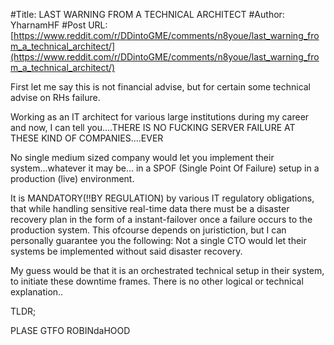 #Title: LAST WARNING FROM A TECHNICAL ARCHITECT
#Author: YharnamHF
#Post URL: [https://www.reddit.com/r/DDintoGME/comments/n8youe/last_warning_from_a_technical_architect/](https://www.reddit.com/r/DDintoGME/comments/n8youe/last_warning_from_a_technical_architect/)


First let me say this is not financial advise, but for certain some technical advise on RHs failure.

Working as an IT architect for various large institutions during my career and now, I can tell you....THERE IS NO FUCKING SERVER FAILURE AT THESE KIND OF COMPANIES....EVER

No single medium sized company would let you implement their system...whatever it may be... in a SPOF (Single Point Of Failure) setup in a production (live) environment. 

It is MANDATORY(!!BY REGULATION) by various IT regulatory obligations, that while handling sensitive real-time data there must be a disaster recovery plan in the form of a instant-failover once a failure occurs to the production system. This ofcourse depends on juristiction, but I can personally guarantee you the following: Not a single CTO would let their systems be implemented without said disaster recovery.

My guess would be that it is an orchestrated technical setup in their system, to initiate these downtime frames. There is no other logical or technical explanation..

TLDR;

PLASE GTFO ROBINdaHOOD